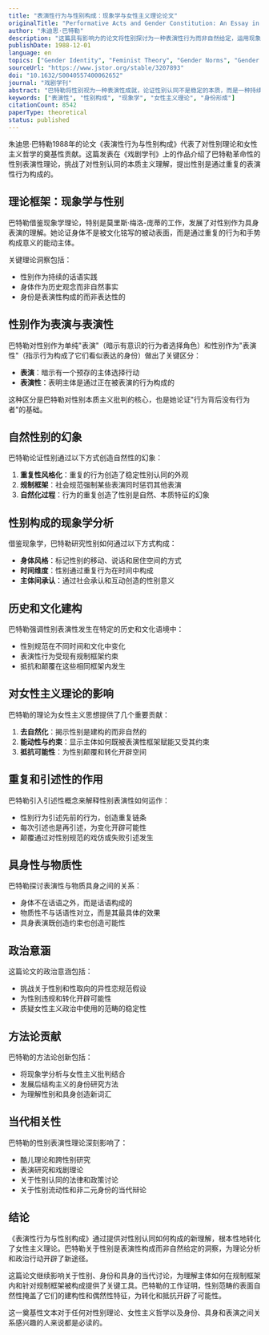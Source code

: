 ```yaml
---
title: "表演性行为与性别构成：现象学与女性主义理论论文"
originalTitle: "Performative Acts and Gender Constitution: An Essay in Phenomenology and Feminist Theory"
author: "朱迪思·巴特勒"
description: "这篇具有影响力的论文将性别探讨为一种表演性行为而非自然给定，运用现象学理论论证性别认同是通过重复的风格化行为构成的。巴特勒挑战了性别的本质主义观念，提出性别是在规制框架内通过表演持续建构的。"
publishDate: 1988-12-01
language: en
topics: ["Gender Identity", "Feminist Theory", "Gender Norms", "Gender Socialization", "Academic Feminism"]
sourceUrl: "https://www.jstor.org/stable/3207893"
doi: "10.1632/S0040557400062652"
journal: "戏剧学刊"
abstract: "巴特勒将性别视为一种表演性成就，论证性别认同不是稳定的本质，而是一种持续的话语实践，构成了它看似表达的主体。借鉴现象学洞察，她展示了性别如何通过重复性行为来表演，这些行为创造了自然、本质身份的幻象，而实际上正是通过表演本身建构了那个身份。"
keywords: ["表演性", "性别构成", "现象学", "女性主义理论", "身份形成"]
citationCount: 8542
paperType: theoretical
status: published
---
```


朱迪思·巴特勒1988年的论文《表演性行为与性别构成》代表了对性别理论和女性主义哲学的奠基性贡献。这篇发表在《戏剧学刊》上的作品介绍了巴特勒革命性的性别表演性理论，挑战了对性别认同的本质主义理解，提出性别是通过重复的表演性行为构成的。

## 理论框架：现象学与性别

巴特勒借鉴现象学理论，特别是莫里斯·梅洛-庞蒂的工作，发展了对性别作为具身表演的理解。她论证身体不是被文化铭写的被动表面，而是通过重复的行为和手势构成意义的能动主体。

关键理论洞察包括：
- 性别作为持续的话语实践
- 身体作为历史观念而非自然事实
- 身份是表演性构成的而非表达性的

## 性别作为表演与表演性

巴特勒对性别作为单纯"表演"（暗示有意识的行为者选择角色）和性别作为"表演性"（指示行为构成了它们看似表达的身份）做出了关键区分：

- **表演**：暗示有一个预存的主体选择行动
- **表演性**：表明主体是通过正在被表演的行为构成的

这种区分是巴特勒对性别本质主义批判的核心，也是她论证"行为背后没有行为者"的基础。

## 自然性别的幻象

巴特勒论证性别通过以下方式创造自然性的幻象：

1. **重复性风格化**：重复的行为创造了稳定性别认同的外观
2. **规制框架**：社会规范强制某些表演同时惩罚其他表演
3. **自然化过程**：行为的重复创造了性别是自然、本质特征的幻象

## 性别构成的现象学分析

借鉴现象学，巴特勒研究性别如何通过以下方式构成：

- **身体风格**：标记性别的移动、说话和居住空间的方式
- **时间维度**：性别通过重复行为在时间中构成
- **主体间承认**：通过社会承认和互动创造的性别意义

## 历史和文化建构

巴特勒强调性别表演性发生在特定的历史和文化语境中：

- 性别规范在不同时间和文化中变化
- 表演性行为受现有规制框架约束
- 抵抗和颠覆在这些相同框架内发生

## 对女性主义理论的影响

巴特勒的理论为女性主义思想提供了几个重要贡献：

1. **去自然化**：揭示性别是建构的而非自然的
2. **能动性与约束**：显示主体如何既被表演性框架赋能又受其约束
3. **抵抗可能性**：为性别颠覆和转化开辟空间

## 重复和引述性的作用

巴特勒引入引述性概念来解释性别表演性如何运作：

- 性别行为引述先前的行为，创造重复链条
- 每次引述也是再引述，为变化开辟可能性
- 颠覆通过对性别规范的戏仿或失败引述发生

## 具身性与物质性

巴特勒探讨表演性与物质具身之间的关系：

- 身体不在话语之外，而是话语构成的
- 物质性不与话语性对立，而是其最具体的效果
- 具身表演既创造约束也创造可能性

## 政治意涵

这篇论文的政治意涵包括：

- 挑战关于性别和性取向的异性恋规范假设
- 为性别违规和转化开辟可能性
- 质疑女性主义政治中使用的范畴的稳定性

## 方法论贡献

巴特勒的方法论创新包括：

- 将现象学分析与女性主义批判结合
- 发展后结构主义的身份研究方法
- 为理解性别和具身创造新词汇

## 当代相关性

巴特勒的性别表演性理论深刻影响了：

- 酷儿理论和跨性别研究
- 表演研究和戏剧理论
- 关于性别认同的法律和政策讨论
- 关于性别流动性和非二元身份的当代辩论

## 结论

《表演性行为与性别构成》通过提供对性别认同如何构成的新理解，根本性地转化了女性主义理论。巴特勒关于性别是表演性构成而非自然给定的洞察，为理论分析和政治行动开辟了新途径。

这篇论文继续影响关于性别、身份和具身的当代讨论，为理解主体如何在规制框架内和针对规制框架被构成提供了关键工具。巴特勒的工作证明，性别范畴的表面自然性掩盖了它们的建构性和偶然性特征，为转化和抵抗开辟了可能性。

这一奠基性文本对于任何对性别理论、女性主义哲学以及身份、具身和表演之间关系感兴趣的人来说都是必读的。
